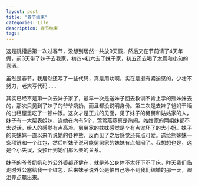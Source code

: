 ```yaml
---
layout: post
title: "春节结束"
categories: Life
description: 春节结束
tags: 
---
```

这是跳槽后第一次过春节，没想到居然一共放9天假，然后又在节前请了4天年假，前3天带了妹子去我家，初四~初六去了妹子家，初五还去喝了[木耳](https://twitter.com/ainesmile)和[小句](https://twitter.com/soasme)的喜酒。

虽然是春节，我居然还写了一些代码，真是用功啊，实在是挺有紧迫感的，少壮不努力，老大写代码……

其实已经不是第一次去妹子家了，最早一次是送妹子回去教训不肯上学的熊妹妹去的，那次只见到了妹子的爷爷奶奶，而且都没说明身份。第二次是去妹子爸妈干活的出租屋里吃了一顿中饭。这次才是正式的见面，见了妹子的舅舅和姑姑家的人，妹子有一大帮表姐妹，连她在内有5个，莺莺燕燕真是热闹。姑姑家的两姐妹都不太说话，给人的感觉有点高冷。舅舅家的妹妹感觉是个有点宠坏了的大小姐。妹子的亲妹妹一直以来听说她的各种熊，反而见了之后感觉还有点可爱。送给熊妹妹一条项链和一个红包，然后听妹子说可能舅舅家的妹妹有点郁闷了。我想想也是，这是个小失误，没预计到她们那么亲的关系。

妹子的爷爷奶奶和外公外婆都还健在，就是外公身体不太好下不了床，昨天我们临走时外公塞给我一个红包，后来妹子说外公是怕自己等不到我们结婚的那一天，眼泪差点飙出来。
